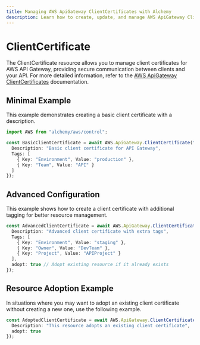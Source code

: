 ```yaml
---
title: Managing AWS ApiGateway ClientCertificates with Alchemy
description: Learn how to create, update, and manage AWS ApiGateway ClientCertificates using Alchemy Cloud Control.
---
```


# ClientCertificate

The ClientCertificate resource allows you to manage client certificates for AWS API Gateway, providing secure communication between clients and your API. For more detailed information, refer to the [AWS ApiGateway ClientCertificates](https://docs.aws.amazon.com/apigateway/latest/userguide/) documentation.

## Minimal Example

This example demonstrates creating a basic client certificate with a description.

```ts
import AWS from "alchemy/aws/control";

const BasicClientCertificate = await AWS.ApiGateway.ClientCertificate("BasicClientCert", {
  Description: "Basic client certificate for API Gateway",
  Tags: [
    { Key: "Environment", Value: "production" },
    { Key: "Team", Value: "API" }
  ]
});
```

## Advanced Configuration

This example shows how to create a client certificate with additional tagging for better resource management.

```ts
const AdvancedClientCertificate = await AWS.ApiGateway.ClientCertificate("AdvancedClientCert", {
  Description: "Advanced client certificate with extra tags",
  Tags: [
    { Key: "Environment", Value: "staging" },
    { Key: "Owner", Value: "DevTeam" },
    { Key: "Project", Value: "APIProject" }
  ],
  adopt: true // Adopt existing resource if it already exists
});
```

## Resource Adoption Example

In situations where you may want to adopt an existing client certificate without creating a new one, use the following example.

```ts
const AdoptedClientCertificate = await AWS.ApiGateway.ClientCertificate("AdoptedClientCert", {
  Description: "This resource adopts an existing client certificate",
  adopt: true
});
```